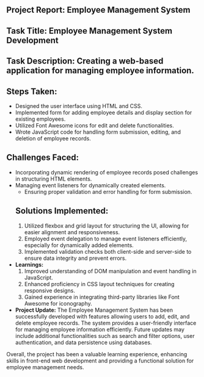 ## Project Report: Employee Management System

## Task Title: Employee Management System Development

## Task Description: Creating a web-based application for managing employee information.
## Steps Taken:
  - Designed the user interface using HTML and CSS.
  - Implemented form for adding employee details and display section for existing employees.
  - Utilized Font Awesome icons for edit and delete functionalities.
  - Wrote JavaScript code for handling form submission, editing, and deletion of employee records.

 ## Challenges Faced:
  - Incorporating dynamic rendering of employee records posed challenges in structuring HTML elements.
- Managing event listeners for dynamically created elements.
  - Ensuring proper validation and error handling for form submission.
  ## Solutions Implemented:
  1. Utilized flexbox and grid layout for structuring the UI, allowing for easier alignment and responsiveness.
  2. Employed event delegation to manage event listeners efficiently, especially for dynamically added elements.
  3. Implemented validation checks both client-side and server-side to ensure data integrity and prevent errors.
- **Learnings:**
  1. Improved understanding of DOM manipulation and event handling in JavaScript.
  2. Enhanced proficiency in CSS layout techniques for creating responsive designs.
  3. Gained experience in integrating third-party libraries like Font Awesome for iconography.
- **Project Update:**
  The Employee Management System has been successfully developed with features allowing users to add, edit, and delete employee records. The system provides a user-friendly interface for managing employee information efficiently. Future updates may include additional functionalities such as search and filter options, user authentication, and data persistence using databases.

Overall, the project has been a valuable learning experience, enhancing skills in front-end web development and providing a functional solution for employee management needs.
